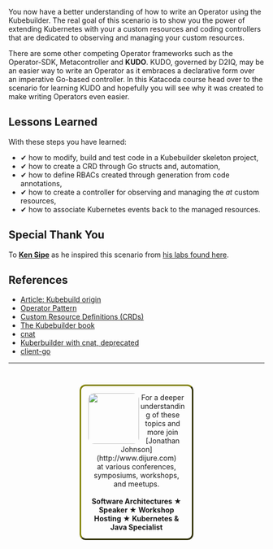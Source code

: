 You now have a better understanding of how to write an Operator using the Kubebuilder. The real goal of this scenario is to show you the power of extending Kubernetes with your a custom resources and coding controllers that are dedicated to observing and managing your custom resources.

There are some other competing Operator frameworks such as the Operator-SDK, Metacontroller and **KUDO**. KUDO, governed by D2IQ, may be an easier way to write an Operator as it embraces a declarative form over an imperative Go-based controller. In this Katacoda course head over to the scenario for learning KUDO and hopefully you will see why it was created to make writing Operators even easier.

## Lessons Learned ##

With these steps you have learned:

- &#x2714; how to modify, build and test code in a Kubebuilder skeleton project,
- &#x2714; how to create a CRD through Go structs and, automation,
- &#x2714; how to define RBACs created through generation from code annotations,
- &#x2714; how to create a controller for observing and managing the _at_ custom resources,
- &#x2714; how to associate Kubernetes events back to the managed resources.

## Special Thank You

To [**Ken Sipe**](https://www.linkedin.com/in/kensipe/) as he inspired this scenario from [his labs found here](https://github.com/kensipe/k8s-ext-workshop).

## References ##

- [Article: Kubebuild origin](
https://kubernetes.io/blog/2018/08/10/introducing-kubebuilder-an-sdk-for-building-kubernetes-apis-using-crds/)
- [Operator Pattern](https://kubernetes.io/docs/concepts/extend-kubernetes/operator/)
- [Custom Resource Definitions (CRDs)](https://kubernetes.io/docs/tasks/access-kubernetes-api/extend-api-custom-resource-definitions)
- [The Kubebuilder book](https://book.kubebuilder.io/)
- [cnat](https://github.com/programming-kubernetes/cnat)
- [Kuberbuilder with cnat, deprecated](https://github.com/programming-kubernetes/cnat/tree/master/cnat-kubebuilder)
- [client-go](https://github.com/kubernetes/client-go)

------
<p style="text-align: center; padding: 1em; margin: 3em; margin-left: 10em; margin-right: 10em; border-; 1px; border-color: olive;  border-radius: 12px; border-style:outset">
<img align="left" src="./assets/jonathan-johnson.jpg" width="100" style="border-radius: 12px">
For a deeper understanding of these topics and more join <br>[Jonathan Johnson](http://www.dijure.com)<br> at various conferences, symposiums, workshops, and meetups.
<br><br>
<b>Software Architectures ★ Speaker ★ Workshop Hosting ★ Kubernetes & Java Specialist</b>
</p>
